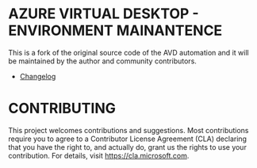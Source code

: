 # __AZURE VIRTUAL DESKTOP - ENVIRONMENT MAINANTENCE__

This is a fork of the original source code of the AVD automation and it will be maintained by the author and community contributors.

- [Changelog](CHANGELOG.md)

# __CONTRIBUTING__

This project welcomes contributions and suggestions. Most contributions require you to agree to a Contributor License Agreement (CLA) declaring that you have the right to, and actually do, grant us the rights to use your contribution. For details, visit https://cla.microsoft.com.